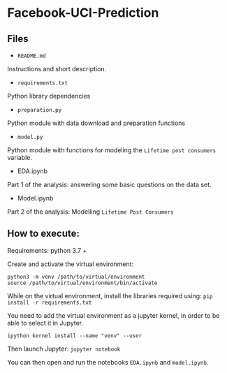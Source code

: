 # Facebook-UCI-Prediction

## Files

- `README.md`

Instructions and short description.

- `requirements.txt`

Python library dependencies

- `preparation.py`

Python module with data download and preparation functions 

- `model.py`

Python module with functions for modeling the `Lifetime post consumers` variable.

- EDA.ipynb

Part 1 of the analysis: answering some basic questions on the data set.

- Model.ipynb

Part 2 of the analysis: Modelling `Lifetime Post Consumers`

## How to execute:

Requirements: python 3.7 +

Create and activate the virtual environment:

```
python3 -m venv /path/to/virtual/environment
source /path/to/virtual/environment/bin/activate
```

While on the virtual environment, install the libraries required using:
`
pip install -r requirements.txt
`

You need to add the virtual environment as a jupyter kernel, in order to be able to select it in Jupyter.

`ipython kernel install --name "venv" --user`

Then launch Jupyter:
`jupyter notebook`

You can then open and run the notebooks `EDA.ipynb` and `model.ipynb`.
